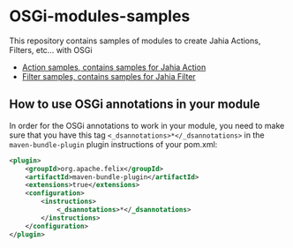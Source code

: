 # OSGi-modules-samples

This repository contains samples of modules to create Jahia Actions, Filters, etc... with OSGi

- [Action samples, contains samples for Jahia Action](./action-samples)
- [Filter samples, contains samples for Jahia Filter](./filter-samples)

## How to use OSGi annotations in your module

In order for the OSGi annotations to work in your module, you need to make sure that you have this tag `<_dsannotations>*</_dsannotations>` in the `maven-bundle-plugin` plugin instructions of your pom.xml:

```xml
<plugin>
    <groupId>org.apache.felix</groupId>
    <artifactId>maven-bundle-plugin</artifactId>
    <extensions>true</extensions>
    <configuration>
        <instructions>
            <_dsannotations>*</_dsannotations>
        </instructions>
    </configuration>
</plugin>
```

